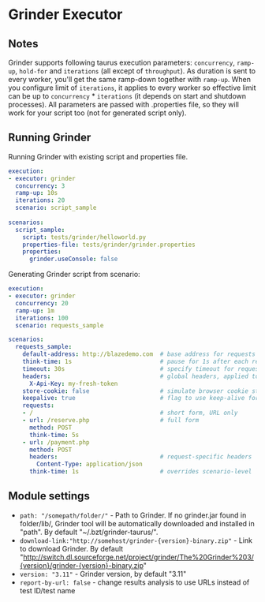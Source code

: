 # Grinder Executor

## Notes
Grinder supports following taurus execution parameters: `concurrency`, `ramp-up`, `hold-for` and `iterations` (all except of `throughput`). As duration is sent to every worker, you'll get the same ramp-down together with `ramp-up`. When you configure limit of `iterations`, it applies to every worker so effective limit can be up to `concurrency` * `iterations` (it depends on start and shutdown processes).
All parameters are passed with .properties file, so they will work for your script too (not for generated script only). 
  
## Running Grinder
Running Grinder with existing script and properties file.
```yaml
execution:
- executor: grinder
  concurrency: 3
  ramp-up: 10s
  iterations: 20
  scenario: script_sample
  
scenarios:
  script_sample:
    script: tests/grinder/helloworld.py
    properties-file: tests/grinder/grinder.properties
    properties:
      grinder.useConsole: false
```

Generating Grinder script from scenario:
```yaml
execution:
- executor: grinder
  concurrency: 20
  ramp-up: 1m
  iterations: 100
  scenario: requests_sample

scenarios:
  requests_sample:
    default-address: http://blazedemo.com  # base address for requests
    think-time: 1s                         # pause for 1s after each request
    timeout: 30s                           # specify timeout for requests
    headers:                               # global headers, applied to all requests
      X-Api-Key: my-fresh-token
    store-cookie: false                    # simulate browser cookie storage (default value is `true`)
    keepalive: true                        # flag to use keep-alive for connections, default is `true`  
    requests:
    - /                                    # short form, URL only
    - url: /reserve.php                    # full form
      method: POST
      think-time: 5s
    - url: /payment.php
      method: POST
      headers:                             # request-specific headers
        Content-Type: application/json
      think-time: 1s                       # overrides scenario-level `think-time`
```

## Module settings
 - `path: "/somepath/folder/"` - Path to Grinder. If no grinder.jar found in folder/lib/, Grinder tool will be automatically downloaded and installed in "path". By default "~/.bzt/grinder-taurus/".
 - `download-link:"http://somehost/grinder-{version}-binary.zip"`  - Link to download Grinder. By default "http://switch.dl.sourceforge.net/project/grinder/The%20Grinder%203/{version}/grinder-{version}-binary.zip"
 -  `version: "3.11"` - Grinder version, by default "3.11"
 -  `report-by-url: false` - change results analysis to use URLs instead of test ID/test name

